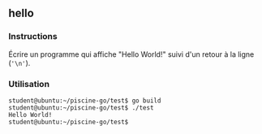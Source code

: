## hello

### Instructions

Écrire un programme qui affiche "Hello World!" suivi d'un retour à la ligne (`'\n'`).

### Utilisation

```console
student@ubuntu:~/piscine-go/test$ go build
student@ubuntu:~/piscine-go/test$ ./test
Hello World!
student@ubuntu:~/piscine-go/test$
```
